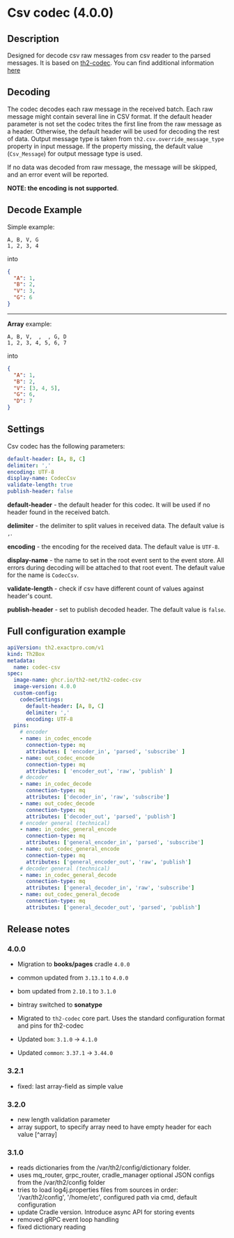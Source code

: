 # Csv codec (4.0.0)
## Description
Designed for decode csv raw messages from csv reader to the parsed messages.
It is based on [th2-codec](https://github.com/th2-net/th2-codec).
You can find additional information [here](https://github.com/th2-net/th2-codec/blob/master/README.md)

## Decoding

The codec decodes each raw message in the received batch.
Each raw message might contain several line in CSV format.
If the default header parameter is not set the codec trites the first line from the raw message as a header.
Otherwise, the default header will be used for decoding the rest of data.
Output message type is taken from `th2.csv.override_message_type` property in input message.
If the property missing, the default value (`Csv_Message`) for output message type is used.

If no data was decoded from raw message, the message will be skipped, and an error event will be reported.

**NOTE: the encoding is not supported**.

## Decode Example

Simple example: 

```text
A, B, V, G
1, 2, 3, 4
```

into

```json
{
  "A": 1,
  "B": 2,
  "V": 3,
  "G": 6
}
```

***

**Array** example:

```text
A, B, V,  ,  , G, D
1, 2, 3, 4, 5, 6, 7
```

into

```json
{
  "A": 1,
  "B": 2,
  "V": [3, 4, 5],
  "G": 6,
  "D": 7
}
```

## Settings
Csv codec has the following parameters:

```yaml
default-header: [A, B, C]
delimiter: ','
encoding: UTF-8
display-name: CodecCsv
validate-length: true
publish-header: false
```
**default-header** - the default header for this codec. It will be used if no header found in the received batch.

**delimiter** - the delimiter to split values in received data. The default value is `,`.

**encoding** - the encoding for the received data. The default value is `UTF-8`.

**display-name** - the name to set in the root event sent to the event store. All errors during decoding will be attached to that root event.
The default value for the name is `CodecCsv`.

**validate-length** - check if csv have different count of values against header's count.

**publish-header** - set to publish decoded header. The default value is `false`.

## Full configuration example

```yaml
apiVersion: th2.exactpro.com/v1
kind: Th2Box
metadata:
  name: codec-csv
spec:
  image-name: ghcr.io/th2-net/th2-codec-csv
  image-version: 4.0.0
  custom-config:
    codecSettings:
      default-header: [A, B, C]
      delimiter: ','
      encoding: UTF-8
  pins:
    # encoder
    - name: in_codec_encode
      connection-type: mq
      attributes: [ 'encoder_in', 'parsed', 'subscribe' ]
    - name: out_codec_encode
      connection-type: mq
      attributes: [ 'encoder_out', 'raw', 'publish' ]
    # decoder
    - name: in_codec_decode
      connection-type: mq
      attributes: ['decoder_in', 'raw', 'subscribe']
    - name: out_codec_decode
      connection-type: mq
      attributes: ['decoder_out', 'parsed', 'publish']
    # encoder general (technical)
    - name: in_codec_general_encode
      connection-type: mq
      attributes: ['general_encoder_in', 'parsed', 'subscribe']
    - name: out_codec_general_encode
      connection-type: mq
      attributes: ['general_encoder_out', 'raw', 'publish']
    # decoder general (technical)
    - name: in_codec_general_decode
      connection-type: mq
      attributes: ['general_decoder_in', 'raw', 'subscribe']
    - name: out_codec_general_decode
      connection-type: mq
      attributes: ['general_decoder_out', 'parsed', 'publish']
```

## Release notes

### 4.0.0

+ Migration to **books/pages** cradle `4.0.0`
+ common updated from `3.13.1` to `4.0.0`
+ bom updated from `2.10.1` to `3.1.0`
+ bintray switched to **sonatype**

+ Migrated to `th2-codec` core part. Uses the standard configuration format and pins for th2-codec
+ Updated `bom`: `3.1.0` -> `4.1.0`
+ Updated `common`: `3.37.1` -> `3.44.0`

### 3.2.1

+ fixed: last array-field as simple value

### 3.2.0

+ new length validation parameter
+ array support, to specify array need to have empty header for each value [^array]

### 3.1.0

+ reads dictionaries from the /var/th2/config/dictionary folder.
+ uses mq_router, grpc_router, cradle_manager optional JSON configs from the /var/th2/config folder
+ tries to load log4j.properties files from sources in order: '/var/th2/config', '/home/etc', configured path via cmd, default configuration
+ update Cradle version. Introduce async API for storing events
+ removed gRPC event loop handling
+ fixed dictionary reading
